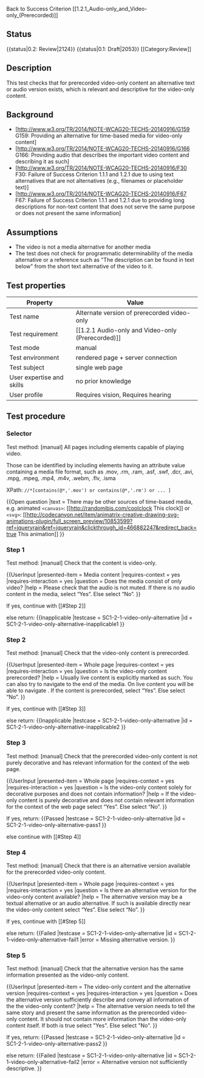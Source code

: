 Back to Success Criterion [[1.2.1_Audio-only_and_Video-only_(Prerecorded)]]

## Status
{{status|0.2: Review|2124}}
{{status|0.1: Draft|2053}}
[[Category:Review‏‎]]

## Description
This test checks that for prerecorded video-only content an alternative text or audio version exists, which is relevant and descriptive for the video-only content.

## Background
- [http://www.w3.org/TR/2014/NOTE-WCAG20-TECHS-20140916/G159 G159: Providing an alternative for time-based media for video-only content]
- [http://www.w3.org/TR/2014/NOTE-WCAG20-TECHS-20140916/G166 G166: Providing audio that describes the important video content and describing it as such]
- [http://www.w3.org/TR/2014/NOTE-WCAG20-TECHS-20140916/F30 F30: Failure of Success Criterion 1.1.1 and 1.2.1 due to using text alternatives that are not alternatives (e.g., filenames or placeholder text)]
- [http://www.w3.org/TR/2014/NOTE-WCAG20-TECHS-20140916/F67 F67: Failure of Success Criterion 1.1.1 and 1.2.1 due to providing long descriptions for non-text content that does not serve the same purpose or does not present the same information]

## Assumptions
- The video is not a media alternative for another media
- The test does not check for programmatic determinability of the media alternative or a reference such as "The description can be found in text below" from the short text alternative of the video to it.

## Test properties

| Property         | Value
|------------------|----
|Test name         | Alternate version of prerecorded video-only
|Test requirement  |[[1.2.1 Audio-only and Video-only (Prerecorded)]]
|Test mode         |manual
|Test environment  |rendered page + server connection
|Test subject      |single web page
|User expertise and skills |no prior knowledge
|User profile      |Requires vision, Requires hearing


## Test procedure

### Selector
Test method: [manual]
All pages including elements capable of playing video.

Those can be identified by including elements having an attribute value containing a media file format, such as  .mov, .rm, .ram, .asf, .swf, .dcr, .avi, .mpg, .mpeg, .mp4, .m4v, .webm, .flv, .isma

XPath: `//*[contains(@*,'.mov') or contains(@*,'.rm') or ... ]`

{{Open question
|text = There may be other sources of time-based media,
e.g. animated `<canvas>`: [[http://randomibis.com/coolclock This clock]]
or `<svg>`: [[http://codecanyon.net/item/animatrix-creative-drawing-svg-animations-plugin/full_screen_preview/10853599?ref=jqueryrain&ref=jqueryrain&clickthrough_id=466882247&redirect_back=true This animation]]
}}

### Step 1
Test method: [manual]
Check that the content is video-only.

{{UserInput
|presented-item = Media content
|requires-context = yes
|requires-interaction = yes
|question = Does the media consist of only video?
|help = Please check that the audio is not muted. If there is no audio content in the media, select “Yes”. Else select “No”.
}}

If yes, continue with [[#Step 2]]

else return:
{{Inapplicable
|testcase = SC1-2-1-video-only-alternative
|id = SC1-2-1-video-only-alternative-inapplicable1
}}

### Step 2
Test method: [manual]
Check that the video-only content is prerecorded.

{{UserInput
|presented-item = Whole page
|requires-context = yes
|requires-interaction = yes
|question = Is the video-only content prerecorded?
|help = Usually live content is explicitly marked as such. You can also try to navigate to the end of the media. On live content you will be able to navigate . If the content is prerecorded, select “Yes”. Else select “No”.
}}

If yes, continue with [[#Step 3]]

else return:
{{Inapplicable
|testcase = SC1-2-1-video-only-alternative
|id = SC1-2-1-video-only-alternative-inapplicable2
}}

### Step 3
Test method: [manual]
Check that the prerecorded video-only content is not purely decorative and has relevant information for the context of the web page.

{{UserInput
|presented-item = Whole page
|requires-context = yes
|requires-interaction = yes
|question = Is the video-only content solely for decorative purposes and does not contain information?
|help = If the video-only content is purely decorative and does not contain relevant information for the context of the web page select “Yes”. Else select “No”.
}}

If yes, return:
{{Passed
|testcase = SC1-2-1-video-only-alternative
|id = SC1-2-1-video-only-alternative-pass1
}}

else continue with [[#Step 4]]

### Step 4
Test method: [manual]
Check that there is an alternative version available for the prerecorded video-only content.

{{UserInput
|presented-item = Whole page
|requires-context = yes
|requires-interaction = yes
|question = Is there an alternative version for the video-only content available?
|help = The alternative version may be a textual alternative or an audio alternative. If such is available directly near the video-only content select “Yes”. Else select “No”.
}}

If yes, continue with [[#Step 5]]

else return:
{{Failed
|testcase = SC1-2-1-video-only-alternative
|id = SC1-2-1-video-only-alternative-fail1
|error = Missing alternative version.
}}


### Step 5
Test method: [manual]
Check that the alternative version has the same information presented as the video-only content.

{{UserInput
|presented-item = The video-only content and the alternative version
|requires-context = yes
|requires-interaction = yes
|question = Does the alternative version sufficiently describe and convey all information of the the video-only content?
|help = The alternative version needs to tell the same story and present the same information as the prerecorded video-only content. It should not contain more information than the video-only content itself. If both is true select "Yes". Else select "No".
}}

If yes, return:
{{Passed
|testcase = SC1-2-1-video-only-alternative
|id = SC1-2-1-video-only-alternative-pass2
}}

else return:
{{Failed
|testcase = SC1-2-1-video-only-alternative
|id = SC1-2-1-video-only-alternative-fail2
|error = Alternative version not sufficiently descriptive.
}}
